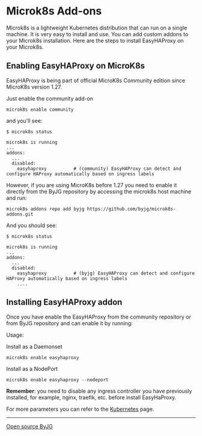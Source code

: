 # Microk8s Add-ons

Microk8s is a lightweight Kubernetes distribution that can run on a single machine. It is very easy to install and use.
You can add custom addons to your Microk8s installation.
Here are the steps to install EasyHAProxy on your Microk8s.

## Enabling EasyHAProxy on MicroK8s

EasyHAProxy is being part of official MicroK8s Community edition since MicroK8s version 1.27.

Just enable the community add-on

```
microk8s enable community
```

and you'll see:

```
$ microk8s status

microk8s is running
...
addons:
  ...
  disabled:
    easyhaproxy          # (community) EasyHAProxy can detect and configure HAProxy automatically based on ingress labels
```

However, if you are using MicroK8s before 1.27 you need to enable it directly from the ByJG repository by accessing the microk8s host machine and run:

```shell
microk8s addons repo add byjg https://github.com/byjg/microk8s-addons.git
```

And you should see:

```text
$ microk8s status

microk8s is running
...
addons:
  ...
  disabled:
    easyhaproxy          # (byjg) EasyHAProxy can detect and configure HAProxy automatically based on ingress labels
    ....
```

## Installing EasyHAProxy addon

Once you have enable the EasyHAProxy from the community repository or from ByJG repository and can enable it by running:

Usage:

Install as a Daemonset

```shell
microk8s enable easyhaproxy
```

Install as a NodePort

```shell
microk8s enable easyhaproxy --nodeport
```

**Remember**: you need to disable any ingress controller you have previously installed, for example, nginx, traefik, etc. before install EasyHaProxy.

For more parameters you can refer to the [Kubernetes](kubernetes.md) page.

----
[Open source ByJG](http://opensource.byjg.com)
